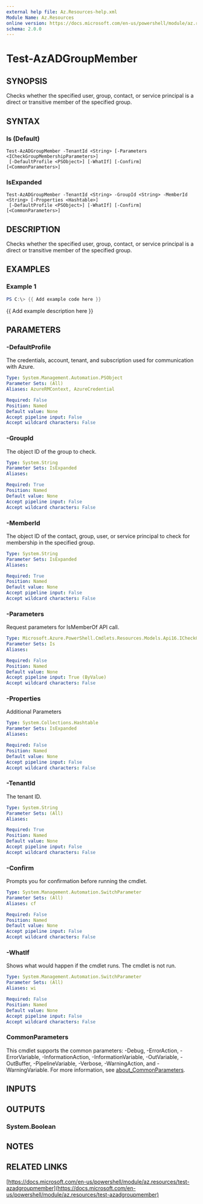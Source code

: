 ```yaml
---
external help file: Az.Resources-help.xml
Module Name: Az.Resources
online version: https://docs.microsoft.com/en-us/powershell/module/az.resources/test-azadgroupmember
schema: 2.0.0
---
```


# Test-AzADGroupMember

## SYNOPSIS
Checks whether the specified user, group, contact, or service principal is a direct or transitive member of the specified group.

## SYNTAX

### Is (Default)
```
Test-AzADGroupMember -TenantId <String> [-Parameters <ICheckGroupMembershipParameters>]
 [-DefaultProfile <PSObject>] [-WhatIf] [-Confirm] [<CommonParameters>]
```

### IsExpanded
```
Test-AzADGroupMember -TenantId <String> -GroupId <String> -MemberId <String> [-Properties <Hashtable>]
 [-DefaultProfile <PSObject>] [-WhatIf] [-Confirm] [<CommonParameters>]
```

## DESCRIPTION
Checks whether the specified user, group, contact, or service principal is a direct or transitive member of the specified group.

## EXAMPLES

### Example 1
```powershell
PS C:\> {{ Add example code here }}
```

{{ Add example description here }}

## PARAMETERS

### -DefaultProfile
The credentials, account, tenant, and subscription used for communication with Azure.

```yaml
Type: System.Management.Automation.PSObject
Parameter Sets: (All)
Aliases: AzureRMContext, AzureCredential

Required: False
Position: Named
Default value: None
Accept pipeline input: False
Accept wildcard characters: False
```

### -GroupId
The object ID of the group to check.

```yaml
Type: System.String
Parameter Sets: IsExpanded
Aliases:

Required: True
Position: Named
Default value: None
Accept pipeline input: False
Accept wildcard characters: False
```

### -MemberId
The object ID of the contact, group, user, or service principal to check for membership in the specified group.

```yaml
Type: System.String
Parameter Sets: IsExpanded
Aliases:

Required: True
Position: Named
Default value: None
Accept pipeline input: False
Accept wildcard characters: False
```

### -Parameters
Request parameters for IsMemberOf API call.

```yaml
Type: Microsoft.Azure.PowerShell.Cmdlets.Resources.Models.Api16.ICheckGroupMembershipParameters
Parameter Sets: Is
Aliases:

Required: False
Position: Named
Default value: None
Accept pipeline input: True (ByValue)
Accept wildcard characters: False
```

### -Properties
Additional Parameters

```yaml
Type: System.Collections.Hashtable
Parameter Sets: IsExpanded
Aliases:

Required: False
Position: Named
Default value: None
Accept pipeline input: False
Accept wildcard characters: False
```

### -TenantId
The tenant ID.

```yaml
Type: System.String
Parameter Sets: (All)
Aliases:

Required: True
Position: Named
Default value: None
Accept pipeline input: False
Accept wildcard characters: False
```

### -Confirm
Prompts you for confirmation before running the cmdlet.

```yaml
Type: System.Management.Automation.SwitchParameter
Parameter Sets: (All)
Aliases: cf

Required: False
Position: Named
Default value: None
Accept pipeline input: False
Accept wildcard characters: False
```

### -WhatIf
Shows what would happen if the cmdlet runs.
The cmdlet is not run.

```yaml
Type: System.Management.Automation.SwitchParameter
Parameter Sets: (All)
Aliases: wi

Required: False
Position: Named
Default value: None
Accept pipeline input: False
Accept wildcard characters: False
```

### CommonParameters
This cmdlet supports the common parameters: -Debug, -ErrorAction, -ErrorVariable, -InformationAction, -InformationVariable, -OutVariable, -OutBuffer, -PipelineVariable, -Verbose, -WarningAction, and -WarningVariable. For more information, see [about_CommonParameters](http://go.microsoft.com/fwlink/?LinkID=113216).

## INPUTS

## OUTPUTS

### System.Boolean
## NOTES

## RELATED LINKS

[https://docs.microsoft.com/en-us/powershell/module/az.resources/test-azadgroupmember](https://docs.microsoft.com/en-us/powershell/module/az.resources/test-azadgroupmember)

